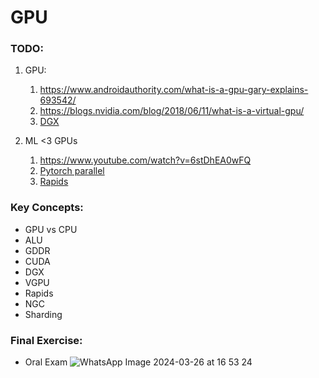 # GPU

### TODO:

1. GPU:
    1. https://www.androidauthority.com/what-is-a-gpu-gary-explains-693542/
    3. https://blogs.nvidia.com/blog/2018/06/11/what-is-a-virtual-gpu/
    5. [DGX](https://devblogs.nvidia.com/dgx-1-fastest-deep-learning-system/)
   
2. ML <3 GPUs
    1. https://www.youtube.com/watch?v=6stDhEA0wFQ
    3. [Pytorch parallel](https://pytorch.org/tutorials/beginner/blitz/data_parallel_tutorial.html)
    4. [Rapids](https://towardsdatascience.com/how-to-use-gpus-for-machine-learning-with-the-new-nvidia-data-science-workstation-64ef37460fa0)

### Key Concepts:
- GPU vs CPU
- ALU
- GDDR
- CUDA
- DGX
- VGPU
- Rapids
- NGC
- Sharding

### Final Exercise:
- Oral Exam
![WhatsApp Image 2024-03-26 at 16 53 24](https://github.com/MLaaS-idfCts/mlops-trainning-for-rookies/assets/48046918/a7b6c486-2255-43b4-a936-1245543a0097)
